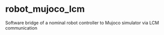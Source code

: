 # robot_mujoco_lcm
Software bridge of a nominal robot controller to Mujoco simulator via LCM communication
